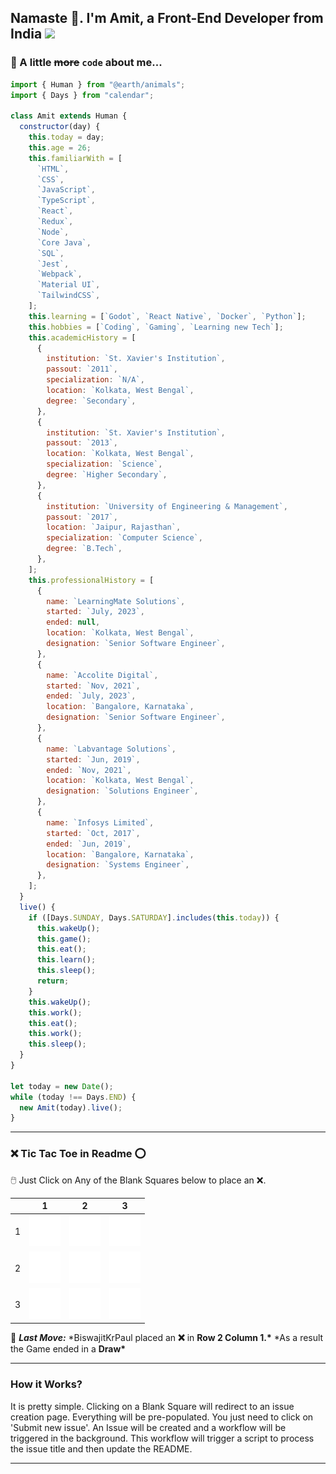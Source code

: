 ## Namaste 🙏. I'm Amit, a Front-End Developer from India <img src="https://upload.wikimedia.org/wikipedia/en/thumb/4/41/Flag_of_India.svg/1200px-Flag_of_India.svg.png" width=35/>

### 📖 A little ~~more~~ `code` about me...

```javascript
import { Human } from "@earth/animals";
import { Days } from "calendar";

class Amit extends Human {
  constructor(day) {
    this.today = day;
    this.age = 26;
    this.familiarWith = [
      `HTML`,
      `CSS`,
      `JavaScript`,
      `TypeScript`,
      `React`,
      `Redux`,
      `Node`,
      `Core Java`,
      `SQL`,
      `Jest`,
      `Webpack`,
      `Material UI`,
      `TailwindCSS`,
    ];
    this.learning = [`Godot`, `React Native`, `Docker`, `Python`];
    this.hobbies = [`Coding`, `Gaming`, `Learning new Tech`];
    this.academicHistory = [
      {
        institution: `St. Xavier's Institution`,
        passout: `2011`,
        specialization: `N/A`,
        location: `Kolkata, West Bengal`,
        degree: `Secondary`,
      },
      {
        institution: `St. Xavier's Institution`,
        passout: `2013`,
        location: `Kolkata, West Bengal`,
        specialization: `Science`,
        degree: `Higher Secondary`,
      },
      {
        institution: `University of Engineering & Management`,
        passout: `2017`,
        location: `Jaipur, Rajasthan`,
        specialization: `Computer Science`,
        degree: `B.Tech`,
      },
    ];
    this.professionalHistory = [
      {
        name: `LearningMate Solutions`,
        started: `July, 2023`,
        ended: null,
        location: `Kolkata, West Bengal`,
        designation: `Senior Software Engineer`,
      },
      {
        name: `Accolite Digital`,
        started: `Nov, 2021`,
        ended: `July, 2023`,
        location: `Bangalore, Karnataka`,
        designation: `Senior Software Engineer`,
      },
      {
        name: `Labvantage Solutions`,
        started: `Jun, 2019`,
        ended: `Nov, 2021`,
        location: `Kolkata, West Bengal`,
        designation: `Solutions Engineer`,
      },
      {
        name: `Infosys Limited`,
        started: `Oct, 2017`,
        ended: `Jun, 2019`,
        location: `Bangalore, Karnataka`,
        designation: `Systems Engineer`,
      },
    ];
  }
  live() {
    if ([Days.SUNDAY, Days.SATURDAY].includes(this.today)) {
      this.wakeUp();
      this.game();
      this.eat();
      this.learn();
      this.sleep();
      return;
    }
    this.wakeUp();
    this.work();
    this.eat();
    this.work();
    this.sleep();
  }
}

let today = new Date();
while (today !== Days.END) {
  new Amit(today).live();
}
```

---

### **❌ Tic Tac Toe in Readme ⭕**

🖱️ Just Click on Any of the Blank Squares below to place an ❌.

|     | 1                                                                                                                                                                                                            | 2                                                                                                                                                                                                            | 3                                                                                                                                                                                                            |
| --- | ------------------------------------------------------------------------------------------------------------------------------------------------------------------------------------------------------------ | ------------------------------------------------------------------------------------------------------------------------------------------------------------------------------------------------------------ | ------------------------------------------------------------------------------------------------------------------------------------------------------------------------------------------------------------ |
| 1   | [![Tile 0](https://raw.githubusercontent.com/ARogueOtaku/ARogueOtaku/master/assets/blank.png)](https://github.com/ARogueOtaku/ARogueOtaku/issues/new?title=TTT%7C11&body=Just+click+%27Submit+new+issue%27.) | [![Tile 1](https://raw.githubusercontent.com/ARogueOtaku/ARogueOtaku/master/assets/blank.png)](https://github.com/ARogueOtaku/ARogueOtaku/issues/new?title=TTT%7C12&body=Just+click+%27Submit+new+issue%27.) | [![Tile 2](https://raw.githubusercontent.com/ARogueOtaku/ARogueOtaku/master/assets/blank.png)](https://github.com/ARogueOtaku/ARogueOtaku/issues/new?title=TTT%7C13&body=Just+click+%27Submit+new+issue%27.) |
| 2   | [![Tile 3](https://raw.githubusercontent.com/ARogueOtaku/ARogueOtaku/master/assets/blank.png)](https://github.com/ARogueOtaku/ARogueOtaku/issues/new?title=TTT%7C21&body=Just+click+%27Submit+new+issue%27.) | [![Tile 4](https://raw.githubusercontent.com/ARogueOtaku/ARogueOtaku/master/assets/blank.png)](https://github.com/ARogueOtaku/ARogueOtaku/issues/new?title=TTT%7C22&body=Just+click+%27Submit+new+issue%27.) | [![Tile 5](https://raw.githubusercontent.com/ARogueOtaku/ARogueOtaku/master/assets/blank.png)](https://github.com/ARogueOtaku/ARogueOtaku/issues/new?title=TTT%7C23&body=Just+click+%27Submit+new+issue%27.) |
| 3   | [![Tile 6](https://raw.githubusercontent.com/ARogueOtaku/ARogueOtaku/master/assets/blank.png)](https://github.com/ARogueOtaku/ARogueOtaku/issues/new?title=TTT%7C31&body=Just+click+%27Submit+new+issue%27.) | [![Tile 7](https://raw.githubusercontent.com/ARogueOtaku/ARogueOtaku/master/assets/blank.png)](https://github.com/ARogueOtaku/ARogueOtaku/issues/new?title=TTT%7C32&body=Just+click+%27Submit+new+issue%27.) | [![Tile 8](https://raw.githubusercontent.com/ARogueOtaku/ARogueOtaku/master/assets/blank.png)](https://github.com/ARogueOtaku/ARogueOtaku/issues/new?title=TTT%7C33&body=Just+click+%27Submit+new+issue%27.) |

🎲 **_Last Move:_** \*BiswajitKrPaul placed an **❌** in **Row 2 Column 1.\*** \*As a result the Game ended in a **Draw\***

---

### **How it Works?**

It is pretty simple. Clicking on a Blank Square will redirect to an issue creation page. Everything will be pre-populated. You just need to click on 'Submit new issue'. An Issue will be created and a workflow will be triggered in the background. This workflow will trigger a script to process the issue title and then update the README.

---
